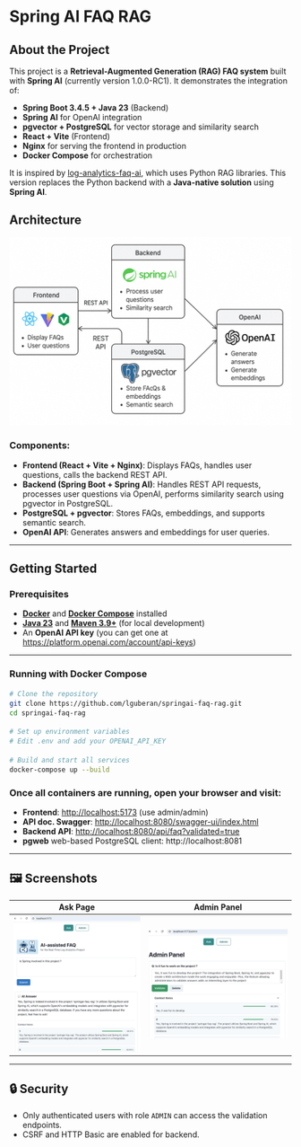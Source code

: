# Spring AI FAQ RAG

## About the Project

This project is a **Retrieval-Augmented Generation (RAG) FAQ system** built with **Spring AI** (currently version
1.0.0-RC1). It demonstrates the integration of:

- **Spring Boot 3.4.5 + Java 23** (Backend)
- **Spring AI** for OpenAI integration
- **pgvector + PostgreSQL** for vector storage and similarity search
- **React + Vite** (Frontend)
- **Nginx** for serving the frontend in production
- **Docker Compose** for orchestration

It is inspired by [log-analytics-faq-ai](https://github.com/lguberan/log-analytics-faq-ai), which uses Python RAG
libraries. This version replaces the Python backend with a **Java-native solution** using **Spring AI**.

## Architecture

![Architecture Diagram](docs/architecture.png)

### Components:

- **Frontend (React + Vite + Nginx)**: Displays FAQs, handles user questions, calls the backend REST API.
- **Backend (Spring Boot + Spring AI)**: Handles REST API requests, processes user questions via OpenAI, performs
  similarity search using pgvector in PostgreSQL.
- **PostgreSQL + pgvector**: Stores FAQs, embeddings, and supports semantic search.
- **OpenAI API**: Generates answers and embeddings for user queries.

---

## Getting Started

### Prerequisites

- **[Docker](https://www.docker.com/products/docker-desktop/)**
  and **[Docker Compose](https://docs.docker.com/compose/install/)** installed
- **[Java 23](https://jdk.java.net/23/)** and **[Maven 3.9+](https://maven.apache.org/)** (for local development)
- An **OpenAI API key** (you can get one at https://platform.openai.com/account/api-keys)

---

### Running with Docker Compose

```bash
# Clone the repository
git clone https://github.com/lguberan/springai-faq-rag.git
cd springai-faq-rag

# Set up environment variables
# Edit .env and add your OPENAI_API_KEY

# Build and start all services
docker-compose up --build
```

### Once all containers are running, open your browser and visit:

- **Frontend**: [http://localhost:5173](http://localhost:5173) (use admin/admin)
- **API doc. Swagger**:  [http://localhost:8080/swagger-ui/index.html](http://localhost:8080/swagger-ui/index.html)
- **Backend API**: [http://localhost:8080/api/faq?validated=true](http://localhost:8080/api/faq?validated=true)
- **pgweb** web-based PostgreSQL client: http://localhost:8081

---

## 🖼️ Screenshots

| Ask Page                | Admin Panel                 |
|-------------------------|-----------------------------|
| ![Ask](docs/ui-ask.png) | ![Admin](docs/ui-admin.png) |

---

## 🔒 Security

- Only authenticated users with role `ADMIN` can access the validation endpoints.
- CSRF and HTTP Basic are enabled for backend.
